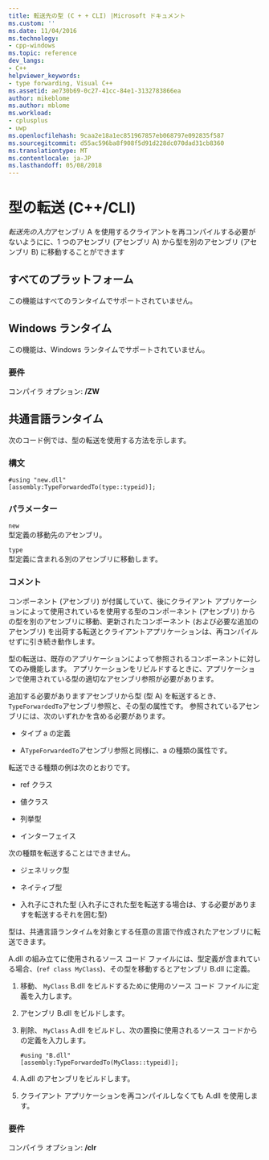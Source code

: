 ```yaml
---
title: 転送先の型 (C + + CLI) |Microsoft ドキュメント
ms.custom: ''
ms.date: 11/04/2016
ms.technology:
- cpp-windows
ms.topic: reference
dev_langs:
- C++
helpviewer_keywords:
- type forwarding, Visual C++
ms.assetid: ae730b69-0c27-41cc-84e1-3132783866ea
author: mikeblome
ms.author: mblome
ms.workload:
- cplusplus
- uwp
ms.openlocfilehash: 9caa2e18a1ec851967857eb068797e092835f587
ms.sourcegitcommit: d55ac596ba8f908f5d91d228dc070dad31cb8360
ms.translationtype: MT
ms.contentlocale: ja-JP
ms.lasthandoff: 05/08/2018
---
```

# <a name="type-forwarding-ccli"></a>型の転送 (C++/CLI)
*転送先の入力*アセンブリ A を使用するクライアントを再コンパイルする必要がないようにに、1 つのアセンブリ (アセンブリ A) から型を別のアセンブリ (アセンブリ B) に移動することができます  
  
## <a name="all-platforms"></a>すべてのプラットフォーム  
 この機能はすべてのランタイムでサポートされていません。  
  
## <a name="windows-runtime"></a>Windows ランタイム  
 この機能は、Windows ランタイムでサポートされていません。  
  
### <a name="requirements"></a>要件  
 コンパイラ オプション: **/ZW**  
  
## <a name="common-language-runtime"></a>共通言語ランタイム  
 次のコード例では、型の転送を使用する方法を示します。  
  
### <a name="syntax"></a>構文  
  
```  
#using "new.dll"  
[assembly:TypeForwardedTo(type::typeid)];  
```  
  
### <a name="parameters"></a>パラメーター  
 `new`  
 型定義の移動先のアセンブリ。  
  
 `type`  
 型定義に含まれる別のアセンブリに移動します。  
  
### <a name="remarks"></a>コメント  
 コンポーネント (アセンブリ) が付属していて、後にクライアント アプリケーションによって使用されているを使用する型のコンポーネント (アセンブリ) からの型を別のアセンブリに移動、更新されたコンポーネント (および必要な追加のアセンブリ) を出荷する転送とクライアントアプリケーションは、再コンパイルせずに引き続き動作します。  
  
 型の転送は、既存のアプリケーションによって参照されるコンポーネントに対してのみ機能します。 アプリケーションをリビルドするときに、アプリケーションで使用されている型の適切なアセンブリ参照が必要があります。  
  
 追加する必要がありますアセンブリから型 (型 A) を転送するとき、`TypeForwardedTo`アセンブリ参照と、その型の属性です。 参照されているアセンブリには、次のいずれかを含める必要があります。  
  
-   タイプ a の定義  
  
-   A`TypeForwardedTo`アセンブリ参照と同様に、a の種類の属性です。  
  
 転送できる種類の例は次のとおりです。  
  
-   ref クラス  
  
-   値クラス  
  
-   列挙型  
  
-   インターフェイス  
  
 次の種類を転送することはできません。  
  
-   ジェネリック型  
  
-   ネイティブ型  
  
-   入れ子にされた型 (入れ子にされた型を転送する場合は、する必要がありますを転送するそれを囲む型)  
  
 型は、共通言語ランタイムを対象とする任意の言語で作成されたアセンブリに転送できます。  
  
 A.dll の組み立てに使用されるソース コード ファイルには、型定義が含まれている場合、(`ref class MyClass`)、その型を移動するとアセンブリ B.dll に定義。  
  
1.  移動、 `MyClass` B.dll をビルドするために使用のソース コード ファイルに定義を入力します。  
  
2.  アセンブリ B.dll をビルドします。  
  
3.  削除、 `MyClass` A.dll をビルドし、次の置換に使用されるソース コードからの定義を入力します。  
  
    ```  
    #using "B.dll"  
    [assembly:TypeForwardedTo(MyClass::typeid)];  
    ```  
  
4.  A.dll のアセンブリをビルドします。  
  
5.  クライアント アプリケーションを再コンパイルしなくても A.dll を使用します。  
  
### <a name="requirements"></a>要件  
 コンパイラ オプション: **/clr**